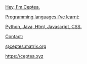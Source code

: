 

<!--
**Ceptea/Ceptea** is a ✨ _special_ ✨ repository because its `README.md` (this file) appears on your GitHub profile.

Here are some ideas to get you started:

- 🔭 I’m currently working on ...
- 🌱 I’m currently learning ...
- 👯 I’m looking to collaborate on ...
- 🤔 I’m looking for help with ...
- 💬 Ask me about ...
- 📫 How to reach me: ...
- 😄 Pronouns: ...
- ⚡ Fun fact: ...
-->
<a href="http://mc.ceptea.xyz:8424/img">
Hey, I'm Ceptea.



Programming languages i've learnt:


Python, Java, Html, Javascript, CSS.

Contact:


@ceptes:matrix.org


https://ceptea.xyz



